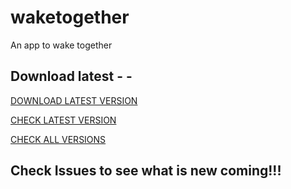 # waketogether

An app to wake together

## Download latest - - 
[DOWNLOAD LATEST VERSION](https://github.com/seqhilla/WakeTogether/releases/download/0.0.1/waketogether_beta.apk)

[CHECK LATEST VERSION](https://github.com/seqhilla/WakeTogether/releases/tag/0.0.1)

[CHECK ALL VERSIONS](https://github.com/seqhilla/WakeTogether/tags)
## Check Issues to see what is new coming!!!

